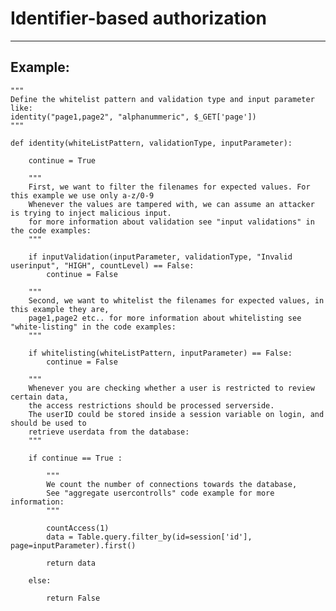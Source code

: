 # Identifier-based authorization
-------

## Example:


    """
    Define the whitelist pattern and validation type and input parameter like:
    identity("page1,page2", "alphanummeric", $_GET['page'])
    """

    def identity(whiteListPattern, validationType, inputParameter):

    	continue = True

    	"""
    	First, we want to filter the filenames for expected values. For this example we use only a-z/0-9
    	Whenever the values are tampered with, we can assume an attacker is trying to inject malicious input.
    	for more information about validation see "input validations" in the code examples:
    	"""

    	if inputValidation(inputParameter, validationType, "Invalid userinput", "HIGH", countLevel) == False:
            continue = False

    	"""
    	Second, we want to whitelist the filenames for expected values, in this example they are,
    	page1,page2 etc.. for more information about whitelisting see "white-listing" in the code examples:
    	"""

    	if whitelisting(whiteListPattern, inputParameter) == False:
            continue = False

    	"""
    	Whenever you are checking whether a user is restricted to review certain data,
    	the access restrictions should be processed serverside.
    	The userID could be stored inside a session variable on login, and should be used to
    	retrieve userdata from the database:
    	"""
    	
        if continue == True : 

    		"""
    		We count the number of connections towards the database,
    		See "aggregate usercontrolls" code example for more information:
    		"""

            countAccess(1)
            data = Table.query.filter_by(id=session['id'], page=inputParameter).first()

            return data

        else:

            return False